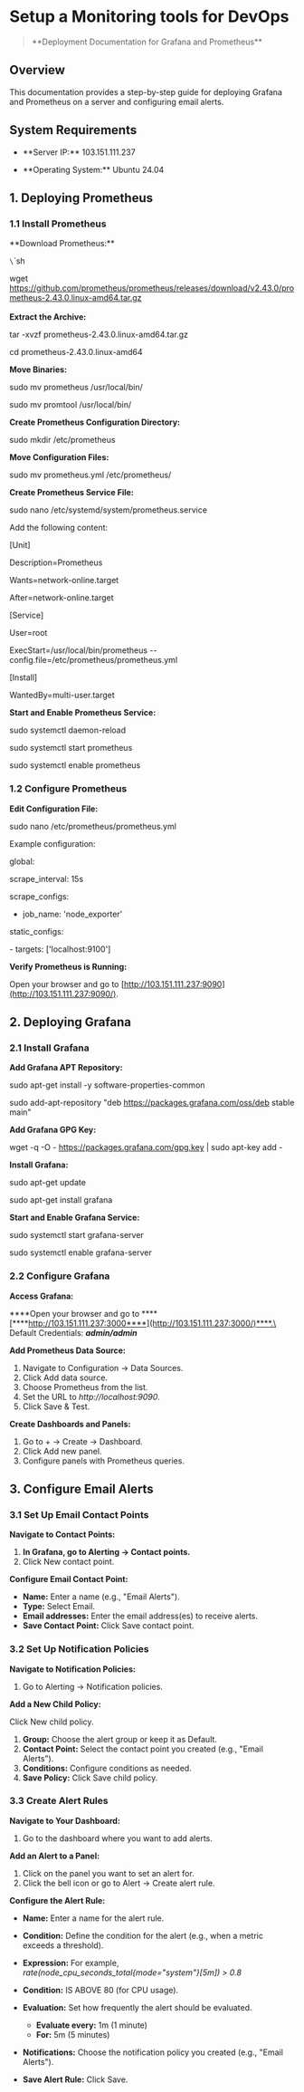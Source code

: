 # Setup a Monitoring tools for DevOps

> \*\*Deployment Documentation for Grafana and Prometheus\*\*

## Overview

This documentation provides a step-by-step guide for deploying Grafana
and Prometheus on a server and configuring email alerts.

## System Requirements

- \*\*Server IP:\*\* 103.151.111.237

- \*\*Operating System:\*\* Ubuntu 24.04

## 1. Deploying Prometheus

### 1.1 Install Prometheus

*\*Download Prometheus:\*\*

`\`\`sh

wget
<https://github.com/prometheus/prometheus/releases/download/v2.43.0/prometheus-2.43.0.linux-amd64.tar.gz>\
\
**Extract the Archive:**

tar -xvzf prometheus-2.43.0.linux-amd64.tar.gz

cd prometheus-2.43.0.linux-amd64

**Move Binaries:**

sudo mv prometheus /usr/local/bin/

sudo mv promtool /usr/local/bin/

**Create Prometheus Configuration Directory:**

sudo mkdir /etc/prometheus

**Move Configuration Files:**

sudo mv prometheus.yml /etc/prometheus/

**Create Prometheus Service File:**

sudo nano /etc/systemd/system/prometheus.service

Add the following content:

\[Unit\]

Description=Prometheus

Wants=network-online.target

After=network-online.target

\[Service\]

User=root

ExecStart=/usr/local/bin/prometheus
\--config.file=/etc/prometheus/prometheus.yml

\[Install\]

WantedBy=multi-user.target

**Start and Enable Prometheus Service:**

sudo systemctl daemon-reload

sudo systemctl start prometheus

sudo systemctl enable prometheus

### 1.2 Configure Prometheus

****Edit Configuration File:****

sudo nano /etc/prometheus/prometheus.yml

Example configuration:

global:

scrape_interval: 15s

scrape_configs:

 - job_name: \'node_exporter\'

static_configs:

\- targets: \[\'localhost:9100\'\]

**Verify Prometheus is Running:**

Open your browser and go to
[http://103.151.111.237:9090](http://103.151.111.237:9090/).

## 2. Deploying Grafana

### 2.1 Install Grafana

**Add Grafana APT Repository:**

sudo apt-get install -y software-properties-common

sudo add-apt-repository \"deb https://packages.grafana.com/oss/deb
stable main\"

**Add Grafana GPG Key:**

wget -q -O - https://packages.grafana.com/gpg.key \| sudo apt-key add -

**Install Grafana:**

sudo apt-get update

sudo apt-get install grafana

**Start and Enable Grafana Service:**

sudo systemctl start grafana-server

sudo systemctl enable grafana-server

### 2.2 Configure Grafana

****Access Grafana:****

****Open your browser and go to
****[****http://103.151.111.237:3000****](http://103.151.111.237:3000/)****.\
Default Credentials: *****admin/admin*****

**Add Prometheus Data Source:**

1.  Navigate to Configuration -\> Data Sources.
2.  Click Add data source.
3.  Choose Prometheus from the list.
4.  Set the URL to *http://localhost:9090*.
5.  Click Save & Test.

**Create Dashboards and Panels:**

1.  Go to + -\> Create -\> Dashboard.
2.  Click Add new panel.
3.  Configure panels with Prometheus queries.

## ****3. Configure Email Alerts****

### ****3.1 Set Up Email Contact Points****

**Navigate to Contact Points:**

1.  ****In Grafana, go to Alerting -\> Contact points.****
2.  Click New contact point.

**Configure Email Contact Point:**

-   **Name:** Enter a name (e.g., \"Email Alerts\").
-   **Type:** Select Email.
-   **Email addresses:** Enter the email address(es) to receive alerts.
-   **Save Contact Point:** Click Save contact point.

### 3.2 Set Up Notification Policies

**Navigate to Notification Policies:**

1.  Go to Alerting -\> Notification policies.

**Add a New Child Policy:**

Click New child policy.

1.  **Group:** Choose the alert group or keep it as Default.
2.  **Contact Point:** Select the contact point you created (e.g.,
    \"Email Alerts\").
3.  **Conditions:** Configure conditions as needed.
4.  **Save Policy:** Click Save child policy.

### 3.3 Create Alert Rules

**Navigate to Your Dashboard:**

1.  Go to the dashboard where you want to add alerts.

**Add an Alert to a Panel:**

1.  Click on the panel you want to set an alert for.
2.  Click the bell icon or go to Alert -\> Create alert rule.

**Configure the Alert Rule:**

-   **Name:** Enter a name for the alert rule.

-   **Condition:** Define the condition for the alert (e.g., when a
    metric exceeds a threshold).

-   **Expression:** For example,
    *rate(node_cpu_seconds_total{mode=\"system\"}\[5m\]) \> 0.8*

-   **Condition:** IS ABOVE 80 (for CPU usage).

-   **Evaluation:** Set how frequently the alert should be evaluated.

    -   **Evaluate every:** 1m (1 minute)
    -   **For:** 5m (5 minutes)

-   **Notifications:** Choose the notification policy you created (e.g.,
    \"Email Alerts\").

-   **Save Alert Rule:** Click Save.
